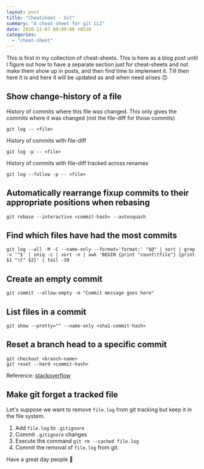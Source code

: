 ```yaml
---
layout: post
title: "Cheatsheet - Git"
summary: "A cheat-sheet for git CLI"
date: 2020-12-07 00:00:00 +0530
categories:
  - "cheat-sheet"
---
```


This is first in my collection of cheat-sheets. This is here as a blog post until I figure out how to have a separate section just for cheat-sheets and not make them show up in posts, and then find time to implement it. Till then here it is and here it will be updated as and when need arises 🙃

## Show change-history of a file

History of commits where this file was changed. This only gives the commits where it was changed (not the file-diff for those commits)

```shell
git log -- <file>
```

History of commits with file-diff

```shell
git log -p -- <file>
```

History of commits with file-diff tracked across renames

```shell
git log --follow -p -- <file>
```

## Automatically rearrange fixup commits to their appropriate positions when rebasing

```shell
git rebase --interactive <commit-hash> --autosquash
```

## Find which files have had the most commits

```shell
git log --all -M -C --name-only --format='format:' "$@" | sort | grep -v '^$' | uniq -c | sort -n | awk 'BEGIN {print "count\tfile"} {print $1 "\t" $2}' | tail -10
```

## Create an empty commit

```shell
git commit --allow-empty -m "Commit message goes here"
```

## List files in a commit

```shell
git show --pretty="" --name-only <sha1-commit-hash>
```

## Reset a branch head to a specific commit

```shell
git checkout <branch-name>
git reset --hard <commit-hash>
```

Reference: [stackoverflow](https://stackoverflow.com/a/7310222/4717436)

## Make git forget a tracked file

Let's suppose we want to remove `file.log` from git tracking but keep it in the file system.

1. Add `file.log` to `.gitignore`
2. Commit `.gitignore` changes
3. Execute the command `git rm --cached file.log`
4. Commit the removal of `file.log` from git.

Have a great day people 👋
